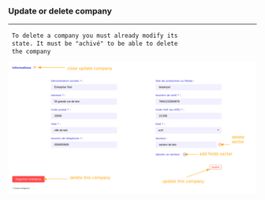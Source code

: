 ### Update or delete company

---

     To delete a company you must already modify its
     state. It must be "achivé" to be able to delete
     the company

![home-page](./img_manual/update-company.png)
